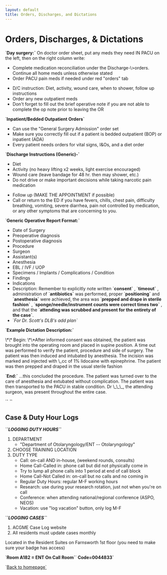 ```yaml
---
layout: default
title: Orders, Discharges, and Dictations
---
```

<h1>
Orders, Discharges, & Dictations
</h1>
<p>
`<strong>Day surgery:`</strong> On doctor order sheet, put any meds they need IN PACU on the left, then on the
right column write:
</p>
<ul>
<li>
Complete medication reconciliation under the Discharge-\>orders. Continue all home meds unless otherwise stated
</li>
<li>
Order PACU pain meds if needed under red "orders" tab
</li>
</ul>
<ul>
<li>
D/C instruction: Diet, activity, wound care, when to shower, follow up instructions
</li>
<li>
Order any new outpatient meds
</li>
<li>
Don't forget to fill out the brief operative note if you are not able to complete the op note prior to leaving the OR
</li>
</ul>
<p>
`<strong>Inpatient/Bedded Outpatient Orders`</strong>
</p>
<ul>
<li>
Can use the "General Surgery Admission" order set
</li>
<li>
Make sure you correctly fill out if a patient is bedded outpatient (BOP) or inpatient (ADA)
</li>
<li>
Every patient needs orders for vital signs, I&Os, and a diet order
</li>
</ul>
<p>
`<strong>Discharge Instructions (Generic)-`</strong>
</p>
<ul>
<li>
Diet
</li>
<li>
Activity (no heavy lifting x2 weeks, light exercise encouraged)
</li>
<li>
Wound care (leave bandage for 48 hr. then may shower, etc.)
</li>
<li>
Do not drive or make important decisions while taking narcotic pain medication
</li>
</ul>
<ul>
<li>
Follow up (MAKE THE APPOINTMENT if possible)
</li>
<li>
Call or return to the ED if you have fevers, chills, chest pain, difficulty breathing, vomiting, severe diarrhea, pain not controlled by medication, or any other symptoms that are concerning to you.
</li>
</ul>
<p>
`<strong>Generic Operative Report Format:`</strong>
</p>
<ul>
<li>
Date of Surgery
</li>
<li>
Preoperative diagnosis
</li>
<li>
Postoperative diagnosis
</li>
<li>
Procedure
</li>
<li>
Surgeon
</li>
<li>
Assistant(s)
</li>
<li>
Anesthesia
</li>
<li>
EBL / IVF / UOP
</li>
<li>
Specimens / Implants / Complications / Condition
</li>
<li>
Findings
</li>
<li>
Indications
</li>
<li>
Description: Remember to explicitly note written `<strong>consent`</strong> , `<strong>timeout`</strong> , administration of `<strong>antibiotics`</strong> was performed, proper `<strong>positioning`</strong> and `<strong>anesthesia`</strong> were achieved, the area was `<strong>prepped and drape in sterile fashion`</strong> , `<strong>sponge/needle/instrument counts were correct times two`</strong> , and that the `<strong>attending was scrubbed and present for the entirety of the case`</strong>.
</li>
<li>
`<em>For Dr. Scott's DLB's add plan`</em>
</li>
</ul>
<p>
`<strong>Example Dictation Description:`</strong>
</p>
<p>
\*\* Begin: \*\*After informed consent was obtained, the patient was brought into the operating room and
placed in supine position. A time out was performed to verify the patient, procedure and side of
surgery. The patient was then induced and intubated by anesthesia. The incision was marked and
injected with \_cc of 1% lidocaine with epinephrine. The patient was then prepped and draped in the
usual sterile fashion
</p>
<p>
`<strong>End:`</strong> ...this concluded the procedure. The patient was turned over to the care of anesthesia and
extubated without complication. The patient was then transported to the PACU in stable condition. Dr
\_\_\_, the attending surgeon, was present throughout the entire case.
</p>
<p>
`<strong>`<em> `</em>`</strong>
</p>
<h2>
Case & Duty Hour Logs
</h2>
<p>
`<strong>`<em>LOGGING DUTY HOURS`</em>`</strong>
</p>
<ol>
<li>
DEPARTMENT
<ul>
<li>
"Department of Otolaryngology/ENT -- Otolaryngology"
</li>
</ul>
</li>
<li>
CHOOSE TRAINING LOCATION
</li>
<li>
DUTY TYPE
<ul>
<li>
Call: on-call AND in-house, (weekend rounds, consults)
</li>
<li>
Home Call-Called in: phone call but did not physically come in
</li>
<li>
Try to lump all phone calls into 1 period at end of call block
</li>
<li>
Home Call-Not Called in: on-call but no calls and no coming in
</li>
<li>
Regular Duty Hours: regular M-F working hours
</li>
<li>
Research: use during your research rotation, just not when you're on call
</li>
<li>
Conference: when attending national/regional conference (ASPO, NEOS)
</li>
<li>
Vacation: use "log vacation" button, only log M-F
</li>
</ul>
</li>
</ol>
<p>
`<strong>`<em>LOGGING CASES`</em>`</strong>
</p>
<ol>
<li>
ACGME Case Log website
</li>
<li>
All residents must update cases monthly
</li>
</ol>
<p>
Located in the Resident Suites on Farnsworth 1st floor (you need to make sure your badge has access)
</p>
<p>
`<strong>Room A182 = ENT On Call Room`</strong>`<strong> Code=0044833`</strong>
</p>
<p>
`<a href="index.html">Back to homepage`</a>
</p>
